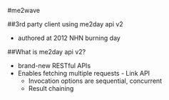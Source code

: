 #me2wave

##3rd party client using me2day api v2
- authored at 2012 NHN burning day

##What is me2day api v2?
* brand-new RESTful APIs
* Enables fetching multiple requests - Link API
  * Invocation options are sequential, concurrent
  * Result chaining
